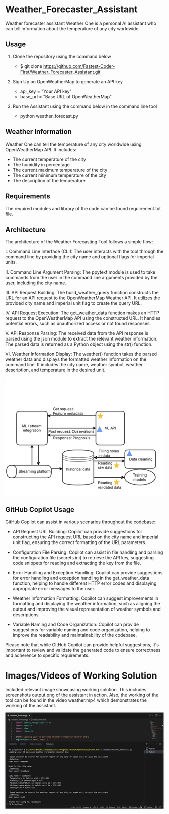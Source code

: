 # Weather_Forecaster_Assistant
Weather forecaster assistant Weather One is a personal AI assistant who can tell information about the temperature of any city worldwide.

## Usage

1. Clone the repository using the command below
   * $ git clone https://github.com/Fastest-Coder-First/Weather_Forecaster_Assistant.git

2. Sign Up on OpenWeatherMap to generate an API key
    * api_key = "Your API key"
    * base_url = "Base URL of OpenWeatherMap"

3. Run the Assistant using the command below in the command line tool
    * python weather_forecast.py


## Weather Information
Weather One can tell the temperature of any city worldwide using OpenWeatherMap API.
It includes:
* The current temperature of the city
* The humidity in percentage
* The current  maximum temperature of the city
* The current minimum temperature of the city
* The description of the temperature

## Requirements
The required modules and library of the code can be found requirement.txt file.

## Architecture 
The architecture of the Weather Forecasting Tool follows a simple flow:
    
I. Command Line Interface (CLI): The user interacts with the tool through the command line by providing the city name and optional flags for imperial units.
    
II. Command Line Argument Parsing: The ppytext module is used to take commands from the user in the command line arguments provided by the user, including the city name.
    
III. API Request Building: The build_weather_query function constructs the URL for an API request to the OpenWeatherMap Weather API. It utilizes the provided city name and imperial unit flag to create the query URL.

IV. API Request Execution: The get_weather_data function makes an HTTP request to the OpenWeatherMap API using the constructed URL. It handles potential errors, such as unauthorized access or not found responses.

V. API Response Parsing: The received data from the API response is parsed using the json module to extract the relevant weather information. The parsed data is returned as a Python object using the str() function.

VI. Weather Information Display: The weather() function takes the parsed weather data and displays the formatted weather information on the command line. It includes the city name, weather symbol, weather description, and temperature in the desired unit.

![Forecast Architecture](forecast_architecture2.png)

## GitHub Copilot Usage

 GitHub Copilot can assist in various scenarios throughout the codebase::

+ API Request URL Building: Copilot can provide suggestions for constructing the API request URL based on the city name and imperial unit flag, ensuring the correct formatting of the URL parameters.

+ Configuration File Parsing: Copilot can assist in file handling and parsing the configuration file (secrets.ini) to retrieve the API key, suggesting code snippets for reading and extracting the key from the file.
        
+ Error Handling and Exception Handling: Copilot can provide suggestions for error handling and exception handling in the get_weather_data function, helping to handle different HTTP error codes and displaying appropriate error messages to the user.
        
+ Weather Information Formatting: Copilot can suggest improvements in formatting and displaying the weather information, such as aligning the output and improving the visual representation of weather symbols and descriptions.
 
+ Variable Naming and Code Organization: Copilot can provide suggestions for variable naming and code organization, helping to improve the readability and maintainability of the codebase.
      
Please note that while GitHub Copilot can provide helpful suggestions, it's important to review and validate the generated code to ensure correctness and adherence to specific requirements.

# Images/Videos of Working Solution
Included relevant image showcasing working solution. This includes screenshots output.png  of the assistant in action. Also, the working of the tool can be found in the video weather.mp4 which demonstrates the working of the assistant.

![Output](output.png)
